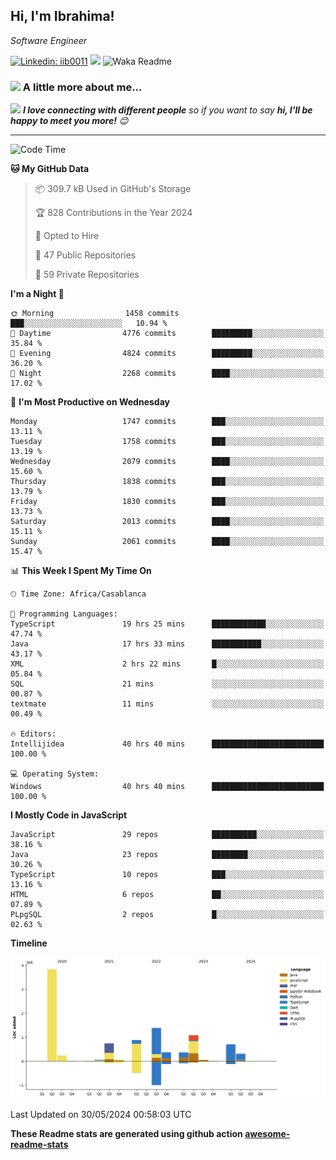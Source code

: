 <h2>Hi, I'm Ibrahima! </h2>
<p><em>Software Engineer 
</em></p>


[![Linkedin: iib0011](https://img.shields.io/badge/-iib0011-blue?style=flat-square&logo=Linkedin&logoColor=white&link=https://www.linkedin.com/in/iib0011/)](https://www.linkedin.com/in/iib0011/)
![](https://visitor-badge.glitch.me/badge?page_id=iib0011)
![Waka Readme](https://github.com/iib0011/iib0011/workflows/Waka%20Readme/badge.svg)


### <img src="https://media.giphy.com/media/VgCDAzcKvsR6OM0uWg/giphy.gif" width="50"> A little more about me...  


<img src="https://media.giphy.com/media/LnQjpWaON8nhr21vNW/giphy.gif" width="60"> <em><b>I love connecting with different people</b> so if you want to say <b>hi, I'll be happy to meet you more!</b> 😊</em>

---
<!--START_SECTION:waka-->
![Code Time](http://img.shields.io/badge/Code%20Time-3%2C381%20hrs%205%20mins-blue)

**🐱 My GitHub Data** 

> 📦 309.7 kB Used in GitHub's Storage 
 > 
> 🏆 828 Contributions in the Year 2024
 > 
> 💼 Opted to Hire
 > 
> 📜 47 Public Repositories 
 > 
> 🔑 59 Private Repositories 
 > 
**I'm a Night 🦉** 

```text
🌞 Morning                1458 commits        ███░░░░░░░░░░░░░░░░░░░░░░   10.94 % 
🌆 Daytime                4776 commits        █████████░░░░░░░░░░░░░░░░   35.84 % 
🌃 Evening                4824 commits        █████████░░░░░░░░░░░░░░░░   36.20 % 
🌙 Night                  2268 commits        ████░░░░░░░░░░░░░░░░░░░░░   17.02 % 
```
📅 **I'm Most Productive on Wednesday** 

```text
Monday                   1747 commits        ███░░░░░░░░░░░░░░░░░░░░░░   13.11 % 
Tuesday                  1758 commits        ███░░░░░░░░░░░░░░░░░░░░░░   13.19 % 
Wednesday                2079 commits        ████░░░░░░░░░░░░░░░░░░░░░   15.60 % 
Thursday                 1838 commits        ███░░░░░░░░░░░░░░░░░░░░░░   13.79 % 
Friday                   1830 commits        ███░░░░░░░░░░░░░░░░░░░░░░   13.73 % 
Saturday                 2013 commits        ████░░░░░░░░░░░░░░░░░░░░░   15.11 % 
Sunday                   2061 commits        ████░░░░░░░░░░░░░░░░░░░░░   15.47 % 
```


📊 **This Week I Spent My Time On** 

```text
🕑︎ Time Zone: Africa/Casablanca

💬 Programming Languages: 
TypeScript               19 hrs 25 mins      ████████████░░░░░░░░░░░░░   47.74 % 
Java                     17 hrs 33 mins      ███████████░░░░░░░░░░░░░░   43.17 % 
XML                      2 hrs 22 mins       █░░░░░░░░░░░░░░░░░░░░░░░░   05.84 % 
SQL                      21 mins             ░░░░░░░░░░░░░░░░░░░░░░░░░   00.87 % 
textmate                 11 mins             ░░░░░░░░░░░░░░░░░░░░░░░░░   00.49 % 

🔥 Editors: 
Intellijidea             40 hrs 40 mins      █████████████████████████   100.00 % 

💻 Operating System: 
Windows                  40 hrs 40 mins      █████████████████████████   100.00 % 
```

**I Mostly Code in JavaScript** 

```text
JavaScript               29 repos            ██████████░░░░░░░░░░░░░░░   38.16 % 
Java                     23 repos            ████████░░░░░░░░░░░░░░░░░   30.26 % 
TypeScript               10 repos            ███░░░░░░░░░░░░░░░░░░░░░░   13.16 % 
HTML                     6 repos             ██░░░░░░░░░░░░░░░░░░░░░░░   07.89 % 
PLpgSQL                  2 repos             █░░░░░░░░░░░░░░░░░░░░░░░░   02.63 % 
```



**Timeline**

![Lines of Code chart](https://raw.githubusercontent.com/iib0011/iib0011/master/assets/bar_graph.png)


 Last Updated on 30/05/2024 00:58:03 UTC
<!--END_SECTION:waka-->

**These Readme stats are generated using github action [awesome-readme-stats](https://github.com/iib0011/waka-readme-stats)**
